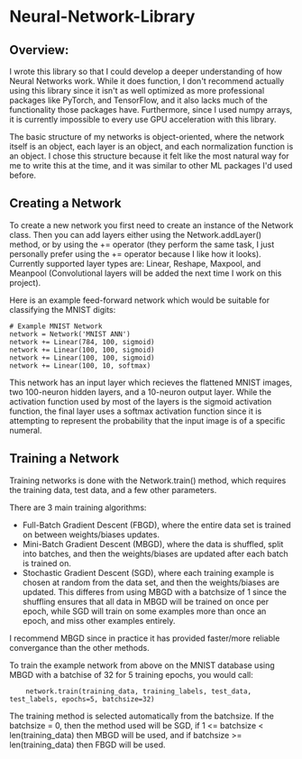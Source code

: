 # Neural-Network-Library

## Overview:

I wrote this library so that I could develop a deeper understanding of how Neural Networks work. While it does function, I don't recommend actually using this library since it isn't as well optimized as more professional packages like PyTorch, and TensorFlow, and it also lacks much of the functionality those packages have. Furthermore, since I used numpy arrays, it is currently impossible to every use GPU acceleration with this library.

The basic structure of my networks is object-oriented, where the network itself is an object, each layer is an object, and each normalization function is an object. I chose this structure because it felt like the most natural way for me to write this at the time, and it was similar to other ML packages I'd used before.

## Creating a Network

To create a new network you first need to create an instance of the Network class. Then you can add layers either using the Network.addLayer() method, or by using the += operator (they perform the same task, I just personally prefer using the += operator because I like how it looks). Currently supported layer types are: Linear, Reshape, Maxpool, and Meanpool (Convolutional layers will be added the next time I work on this project). 

Here is an example feed-forward network which would be suitable for classifying the MNIST digits:

    # Example MNIST Network
    network = Network('MNIST ANN')
    network += Linear(784, 100, sigmoid)
    network += Linear(100, 100, sigmoid)
    network += Linear(100, 100, sigmoid)
    network += Linear(100, 10, softmax)

This network has an input layer which recieves the flattened MNIST images, two 100-neuron hidden layers, and a 10-neuron output layer. While the activation function used by most of the layers is the sigmoid activation function, the final layer uses a softmax activation function since it is attempting to represent the probability that the input image is of a specific numeral.

## Training a Network

Training networks is done with the Network.train() method, which requires the training data, test data, and a few other parameters. 

There are 3 main training algorithms: 
- Full-Batch Gradient Descent (FBGD), where the entire data set is trained on between weights/biases updates.
- Mini-Batch Gradient Descent (MBGD), where the data is shuffled, split into batches, and then the weights/biases are updated after each batch is trained on.
- Stochastic Gradient Descent (SGD), where each training example is chosen at random from the data set, and then the weights/biases are updated. This differes from using MBGD with a batchsize of 1 since the shuffling ensures that all data in MBGD will be trained on once per epoch, while SGD will train on some examples more than once an epoch, and miss other examples entirely.

I recommend MBGD since in practice it has provided faster/more reliable convergance than the other methods.

To train the example network from above on the MNIST database using MBGD with a batchise of 32 for 5 training epochs, you would call:

        network.train(training_data, training_labels, test_data, test_labels, epochs=5, batchsize=32)

The training method is selected automatically from the batchsize. If the batchsize = 0, then the method used will be SGD, if 1 <= batchsize < len(training_data) then MBGD will be used, and if batchsize >= len(training_data) then FBGD will be used.
